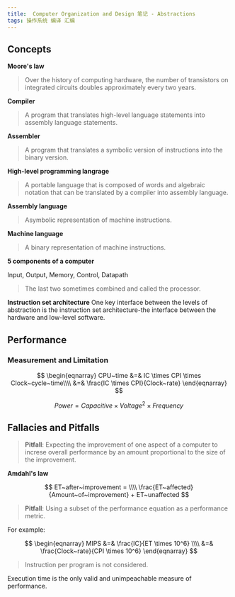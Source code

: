 ```yaml
---
title:  Computer Organization and Design 笔记 - Abstractions
tags: 操作系统 编译 汇编
---
```


## Concepts

**Moore's law**
> Over the history of computing hardware, the number of transistors on integrated circuits doubles approximately every two years.

**Compiler**
> A program that translates high-level language statements into assembly language statements.

**Assembler**
> A program that translates a symbolic version of instructions into the binary version.

**High-level programming langrage**
> A portable language that is composed of words and algebraic notation that can be translated by a compiler into assembly language.

**Assembly language**
> Asymbolic representation of machine instructions.

**Machine language**
> A binary representation of machine instructions.

**5 components of a computer**

Input, Output, Memory, Control, Datapath

> The last two sometimes combined and called the processor.

**Instruction set architecture**
One key interface between the levels of abstraction is the instruction set architecture-the interface between the hardware and low-level software.

<!--more-->

## Performance

### Measurement and Limitation

$$
\begin{eqnarray}
CPU~time &=& IC \times CPI \times Clock~cycle~time\\\\
        &=& \frac{IC \times CPI}{Clock~rate}
\end{eqnarray}
$$

$$
Power = Capacitive \times Voltage^2 \times Frequency
$$

## Fallacies and Pitfalls

> **Pitfall**: Expecting the improvement of one aspect of a computer to increse overall performance by an amount proportional to the size of the improvement.

**Amdahl's law**

$$
ET~after~improvement = \\\\
\frac{ET~affected}{Amount~of~improvement} + ET~unaffected
$$

> **Pitfall**: Using a subset of the performance equation as a performance metric.

For example:

$$
\begin{eqnarray}
MIPS &=& \frac{IC}{ET \times 10^6} \\\\
    &=& \frac{Clock~rate}{CPI \times 10^6}
\end{eqnarray}
$$

> Instruction per program is not considered.

Execution time is the only valid and unimpeachable measure of performance.


